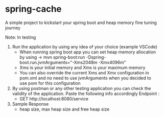 # spring-cache
A simple project to kickstart your spring boot and heap memory fine tuning journey

Note: In testing
1. Run the application by using any idea of your choice (example VSCode)
   - When running spring boot app you can set heap memory allocation by using -> mvn spring-boot:run -Dspring-boot.run.jvmArguments="-Xms2048m -Xmx4096m"
   - Xms is your initial memory and Xmx is your maximum memory
   - You can also override the current Xms and Xmx configuration in pom.xml and no need to use jvmArguments when you decided to use pom for this configuration
3. By using postman or any other testing application you can check the validity of the application. Paste the following info accordingly
   Endpoint :
     - GET http://localhost:8080/service
4. Sample Response
   - heap size, max heap size and free heap size
